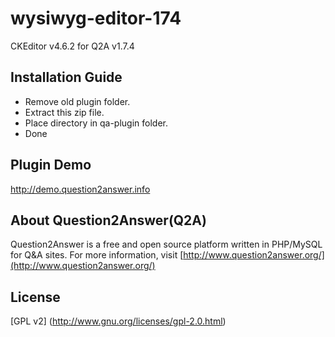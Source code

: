 # wysiwyg-editor-174
CKEditor v4.6.2 for Q2A v1.7.4

Installation Guide
------------------
- Remove old plugin folder.
- Extract this zip file.
- Place directory in qa-plugin folder.
- Done


Plugin Demo
---------------------
http://demo.question2answer.info

About Question2Answer(Q2A)
---------------------
Question2Answer is a free and open source platform written in PHP/MySQL for Q&A sites. For more information, visit [http://www.question2answer.org/](http://www.question2answer.org/)

License
-------
[GPL v2] (http://www.gnu.org/licenses/gpl-2.0.html)
